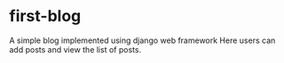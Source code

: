 # first-blog
A simple blog implemented using django web framework 
Here users can add posts and view the list of posts.
